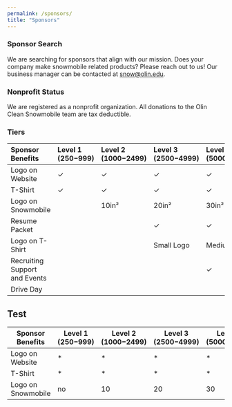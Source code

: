 ```yaml
---
permalink: /sponsors/
title: "Sponsors"
---
```


### Sponsor Search
We are searching for sponsors that align with our mission. Does your company make snowmobile related products? Please reach out to us! Our business manager can be contacted at [snow@olin.edu](mailto:snow@olin.edu).

### Nonprofit Status
We are registered as a nonprofit organization. All donations to the Olin Clean Snowmobile team are tax deductible.

### Tiers
| Sponsor Benefits  | Level 1 ($250-$999) | Level 2 ($1000-$2499)  |  Level 3 ($2500-$4999) | Level 4 ($5000-$9999) | Level 5 ($10000+) |
| :---------- | :------ | :--------  |  :------ | :---------  | :---------- |
| Logo on Website | ✓ | ✓ | ✓ | ✓ | ✓ |
| T-Shirt |✓|✓|✓|✓|✓|
| Logo on Snowmobile  ||10in²|20in²|30in²|50in²|
| Resume Packet | | | ✓ | ✓ | ✓ |
| Logo on T-Shirt | | | Small Logo  | Medium Logo | Large Logo  |
| Recruiting Support and Events | | | | ✓ | ✓ |
| Drive Day | | | | | ✓ |
## Test

| Sponsor Benefits   | Level 1 ($250-$999) | Level 2 ($1000-$2499) | Level 3 ($2500-$4999) | Level 4 ($5000-$9999) | Level 5 ($10000+) |
| ------------------ | ------------------- | --------------------- | --------------------- | --------------------- | ----------------- |
| Logo on Website    | *                   | *                     | *                     | *                     | *                 |
| T-Shirt            | *                   | *                     | *                     | *                     | *                 |
| Logo on Snowmobile | no                  | 10                    | 20                    | 30                    | 40                |
